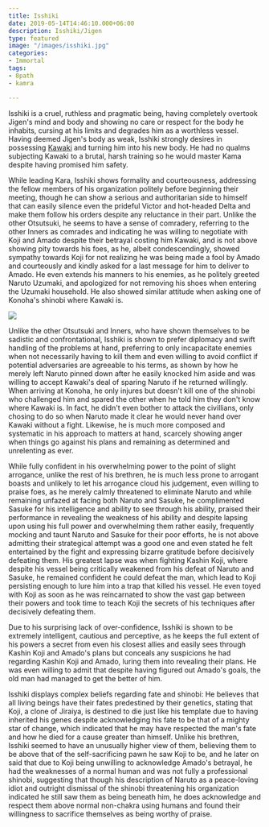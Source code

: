 ```yaml
---
title: Isshiki
date: 2019-05-14T14:46:10.000+06:00
description: Isshiki/Jigen
type: featured
image: "/images/isshiki.jpg"
categories:
- Immortal
tags:
- 8path
- kamra

---
```

Isshiki is a cruel, ruthless and pragmatic being, having completely overtook Jigen's mind and body and showing no care or respect for the body he inhabits, cursing at his limits and degrades him as a worthless vessel. Having deemed Jigen's body as weak, Isshiki strongly desires in possessing [Kawaki](https://villains.fandom.com/wiki/Kawaki "Kawaki") and turning him into his new body. He had no qualms subjecting Kawaki to a brutal, harsh training so he would master Kama despite having promised him safety.

While leading Kara, Isshiki shows formality and courteousness, addressing the fellow members of his organization politely before beginning their meeting, though he can show a serious and authoritarian side to himself that can easily silence even the prideful Victor and hot-headed Delta and make them follow his orders despite any reluctance in their part. Unlike the other Otsutsuki, he seems to have a sense of comradery, referring to the other Inners as comrades and indicating he was willing to negotiate with Koji and Amado despite their betrayal costing him Kawaki, and is not above showing pity towards his foes, as he, albeit condescendingly, showed sympathy towards Koji for not realizing he was being made a fool by Amado and courteously and kindly asked for a last message for him to deliver to Amado. He even extends his manners to his enemies, as he politely greeted Naruto Uzumaki, and apologized for not removing his shoes when entering the Uzumaki household. He also showed similar attitude when asking one of Konoha's shinobi where Kawaki is.

![](/images/ddzx94t-a3314a00-9c29-43d7-b6c6-89a6ce8a4e93.gif)

Unlike the other Otsutsuki and Inners, who have shown themselves to be sadistic and confrontational, Isshiki is shown to prefer diplomacy and swift handling of the problems at hand, preferring to only incapacitate enemies when not necessarily having to kill them and even willing to avoid conflict if potential adversaries are agreeable to his terms, as shown by how he merely left Naruto pinned down after he easily knocked him aside and was willing to accept Kawaki's deal of sparing Naruto if he returned willingly. When arriving at Konoha, he only injures but doesn't kill one of the shinobi who challenged him and spared the other when he told him they don't know where Kawaki is. In fact, he didn't even bother to attack the civillians, only chosing to do so when Naruto made it clear he would never hand over Kawaki without a fight. Likewise, he is much more composed and systematic in his approach to matters at hand, scarcely showing anger when things go against his plans and remaining as determined and unrelenting as ever.

While fully confident in his overwhelming power to the point of slight arrogance, unlike the rest of his brethren, he is much less prone to arrogant boasts and unlikely to let his arrogance cloud his judgement, even willing to praise foes, as he merely calmly threatened to eliminate Naruto and while remaining unfazed at facing both Naruto and Sasuke, he complimented Sasuke for his intelligence and ability to see through his ability, praised their performance in revealing the weakness of his ability and despite lapsing upon using his full power and overwhelming them rather easily, frequently mocking and taunt Naruto and Sasuke for their poor efforts, he is not above admitting their strategical attempt was a good one and even stated he felt entertained by the fight and expressing bizarre gratitude before decisively defeating them. His greatest lapse was when fighting Kashin Koji, where despite his vessel being critically weakened from his defeat of Naruto and Sasuke, he remained confident he could defeat the man, which lead to Koji persisting enough to lure him into a trap that killed his vessel. He even toyed with Koji as soon as he was reincarnated to show the vast gap between their powers and took time to teach Koji the secrets of his techniques after decisively defeating them.

Due to his surprising lack of over-confidence, Isshiki is shown to be extremely intelligent, cautious and perceptive, as he keeps the full extent of his powers a secret from even his closest allies and easily sees through Kashin Koji and Amado's plans but conceals any suspicions he had regarding Kashin Koji and Amado, luring them into revealing their plans. He was even willing to admit that despite having figured out Amado's goals, the old man had managed to get the better of him.

Isshiki displays complex beliefs regarding fate and shinobi: He believes that all living beings have their fates predestined by their genetics, stating that Koji, a clone of Jiraiya, is destined to die just like his template due to having inherited his genes despite acknowledging his fate to be that of a mighty star of change, which indicated that he may have respected the man's fate and how he died for a cause greater than himself. Unlike his brethren, Isshiki seemed to have an unusually higher view of them, believing them to be above that of the self-sacrificing pawn he saw Koji to be, and he later on said that due to Koji being unwilling to acknowledge Amado's betrayal, he had the weaknesses of a normal human and was not fully a professional shinobi, suggesting that though his description of Naruto as a peace-loving idiot and outright dismissal of the shinobi threatening his organization indicated he still saw them as being beneath him, he does acknowledge and respect them above normal non-chakra using humans and found their willingness to sacrifice themselves as being worthy of praise.
